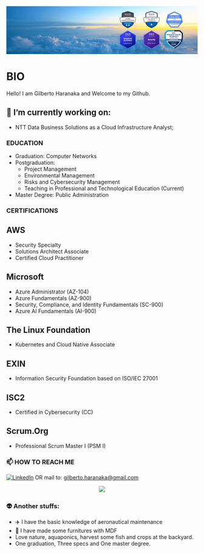 <img src="Banner - Gilberto Haranaka - Cloud Engineer.png">

# BIO

Hello! I am Gilberto Haranaka and Welcome to my Github.

## 🔭 I’m currently working on:
- NTT Data Business Solutions as a Cloud Infrastructure Analyst;

### EDUCATION

- Graduation: Computer Networks
- Postgraduation:
  - Project Management
  - Environmental Management
  - Risks and Cybersecurity Management
  - Teaching in Professional and Technological Education (Current)
- Master Degree: Public Administration

### CERTIFICATIONS

## AWS
  - Security Specialty
  - Solutions Architect Associate
  - Certified Cloud Practitioner
## Microsoft
  - Azure Administrator (AZ-104)
  - Azure Fundamentals (AZ-900)
  - Security, Compliance, and Identity Fundamentals (SC-900)
  - Azure AI Fundamentals (AI-900)
## The Linux Foundation
  - Kubernetes and Cloud Native Associate
## EXIN
  - Information Security Foundation based on ISO/IEC 27001
## ISC2
  - Certified in Cybersecurity (CC)
## Scrum.Org
  - Professional Scrum Master I (PSM I)

### 📫 HOW TO REACH ME

[![LinkedIn](https://img.shields.io/badge/linkedin-%230077B5.svg?&style=for-the-badge&logo=linkedin&logoColor=white)](https://www.linkedin.com/in/gilbertoharanaka/)
OR mail to: gilberto.haranaka@gmail.com

<p align="center">
  <a href="https://skillicons.dev">
    <img src="https://skillicons.dev/icons?i=aws,azure,github,linux,vscode" />
  </a>
</p>

### 👽  Another stuffs:

- ✈️ I have the basic knowledge of aeronautical maintenance
- 🔨 I have made some furnitures with MDF
- Love nature, aquaponics, harvest some fish and crops at the backyard.
- One graduation, Three specs and One master degree.
